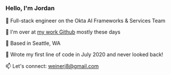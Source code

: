### Hello, I'm Jordan

:wave: Full-stack engineer on the Okta AI Frameworks & Services Team <br />

:eyes: I'm over at [my work Github](https://github.com/jnweiner-auth0) mostly these days <br />

:evergreen_tree: Based in Seattle, WA <br />

:rocket: Wrote my first line of code in July 2020 and never looked back! <br />

:mailbox: Let's connect: weinerj8@gmail.com <br />



<!--
**jnweiner/jnweiner** is a ✨ _special_ ✨ repository because its `README.md` (this file) appears on your GitHub profile.

Here are some ideas to get you started:

- 🔭 I’m currently working on ...
- 🌱 I’m currently learning ...
- 👯 I’m looking to collaborate on ...
- 🤔 I’m looking for help with ...
- 💬 Ask me about ...
- 📫 How to reach me: ...
- 😄 Pronouns: ...
- ⚡ Fun fact: ...
-->
